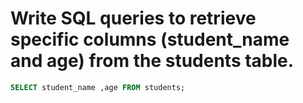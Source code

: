 # Write SQL queries to retrieve specific columns (student_name and age) from the students table.

```SQL
SELECT student_name ,age FROM students;
```